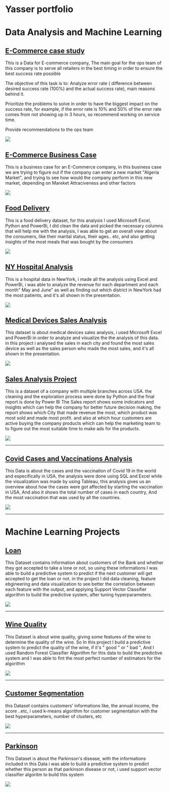 # Yasser portfolio

# Data Analysis and Machine Learning 

## [E-Commerce case study](https://github.com/Yasserz12/E-Commerce-case-study)
This is a Data for E-commerce company, The main goal for the ops team of this company is to serve all retailers in the best timing in order to ensure the best success rate possible

The objective of this task is to:
Analyze error rate ( difference between desired success rate (100%) and the actual success rate), main reasons behind it.

Prioritize the problems to solve in order to have the biggest impact on the success rate, for example, if the error rate is 10% and 50% of the error rate comes from not showing up in 3 hours, so recommend working on service time.

Provide recommendations to the ops team 

![](/images/findings.png)

## [E-Commerce Business Case](https://github.com/Yasserz12/E-Commerce-Business-Case) 
This is a business case for an E-Commerce company, in this business case we are trying to figure out if the company can enter a new market "Algeria Market", and trying to see how would the company perform in this new market, depending on Mareket Attraciveness and other factors

![](/images/Market.png)




## [Food Delivery](https://github.com/Yasserz12/food-delivery)
This is a food delivery dataset, for this analysis I used Microsoft Excel, Python and PowerBi, I did clean the data and picked the necessary columns that will help me with the analysis, I was able to get an overall view about the consumers, like their marital status, their ages.. etc, and also getting insights of the most meals that was bought by the consumers

![](/images/dfsdf.jpg)

## [NY Hospital Analysis](https://github.com/Yasserz12/Hospital-Analysis)
This is a hospital data in NewYork, i made all the analysis using Excel and PowerBi, i was able to analyze the revenue for each department and each month" May and June" as well as finding out which district in NewYork had the most patients, and it's all shown in the presentation.

![](/images/hospital.jpg)

## [Medical Devices Sales Analysis](https://github.com/Yasserz12/Medical-devices-sales)
This dataset is about medical devices sales analysis, i used Microsoft Excel and PowerBi in order to analyze and visualize the the analysis of this data. in this project i analysed the sales in each city and found the most sales device as well as the sales person who made the most sales, and it's all shown in the presentation.

![](/images/Ba.jpg)

## [Sales Analysis Project](https://github.com/Yasserz12/Sales-Report)
This is a dataset of a company with multiple branches across USA. the cleaning and the exploration process were done by Python and the final report is done by Power Bi The Sales report shows some indicators and insights which can help the company for better future decision making, the report shows which City that made revenue the most, which product was most sold and made most profit. and also at which hour customers are active buying the company products which can help the marketing team to to figure out the most suitable time to make ads for the products.

![](/images/Sales_Vis.jpg)


-------------------------------------------------------------------------------------------------------------------------------------------------------------------------


## [Covid Cases and Vaccinations Analysis](https://github.com/Yasserz12/Cases_and_Vaccinations)

This Data is about the cases and the vaccination of Covid 19 in the world and especifically in USA, the analysis were done using SQL and Excel while the visualization was made by using Tableau, this analysis gives us an overview about how the cases were got affected by starting the vaccination in USA, And also it shows the total number of cases in each country, And the most vaccination that was used by all the countries.

![](/images/cases_with_start_vaccination.jpg)

-----------------------------------------------------------------------------------------------------------------------------------------------------------------------
# Machine Learning Projects

## [Loan](https://github.com/Yasserz12/Loan-/blob/main/Loan.ipynb)

This Dataset contains information about customers of the Bank and whether they got accepted to take a lone or not, so using these informations I was able to build a predictive system to predict if the next customer will get accepted to get the loan or not. in the project I did data cleaning, feature ebgineering and data visualization to see better the correlation between each feature with the output, and applying Support Vector Classifier algorithm to build the predictive system, after tuning hyperparameters.

![](/images/bank-loan-3df7.jpg)


-----------------------------------------------------------------------------------------------------------------------------------------------------------------------

## [Wine Quality](https://github.com/Yasserz12/Wine-Quality/blob/main/Wine.ipynb)

This Dataset is about wine quality, giving some features of the wine to determine the quality of the wine. So In this project I build a predictive system to predict the quality of the wine, if it's " good " or " bad ", And I used Random Forest Classifier Algorithm for this data to build the predictive system and I was able to fint the most perfect number of estimators for the algorithm

![](/images/af863f35d4d4d1fea32dac97e8af854b.jpg)

-----------------------------------------------------------------------------------------------------------------------------------------------------------------------

## [Customer Segmentation](https://github.com/Yasserz12/Customer-Segmentation/blob/main/Customer_segmentation%20kmeans.ipynb)

this Dataset contains customers' informations like, the annual income, the score ..etc, i used k-means algorithm for customer segmentation with the best hyperparameters, number of clusters, etc


![](/images/3-tips-segmentation-og.png)

-----------------------------------------------------------------------------------------------------------------------------------------------------------------------

## [Parkinson](https://github.com/Yasserz12/Parkinson./blob/main/Parkinsons%20.ipynb)

This Dataset is about the Parkinson's disease, with the informations included in this Data i was able to build a predictive system to predict whether this person as that parkinson disease or not, i used support vector classifier algoritm to build this system

![](/images/depositphotos_119003306-stock-photo-parkinson-disease-word-cloud-concept.jpg)



